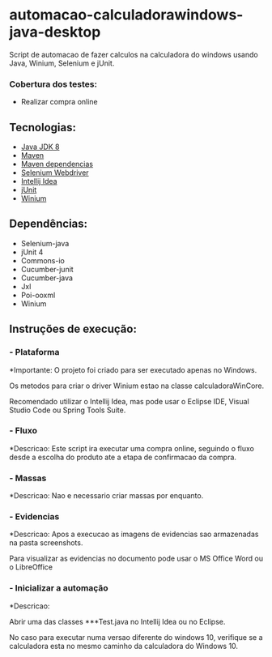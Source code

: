 # automacao-calculadorawindows-java-desktop
Script de automacao de fazer calculos na calculadora do windows usando Java, Winium, Selenium e jUnit.

### Cobertura dos testes:  ###

* Realizar compra online

## Tecnologias:
* [Java JDK 8](https://www.oracle.com/br/java/technologies/javase-downloads.html)
* [Maven](https://maven.apache.org)
* [Maven dependencias](https://mvnrepository.com)
* [Selenium Webdriver](https://www.selenium.dev/projects/)
* [Intellij Idea](https://www.jetbrains.com/pt-br/idea/)
* [jUnit](https://junit.org/junit5/)
* [Winium](https://github.com/2gis/Winium)

## Dependências:
* Selenium-java
* jUnit 4
* Commons-io
* Cucumber-junit
* Cucumber-java
* Jxl
* Poi-ooxml
* Winium

## Instruções de execução:

###  - Plataforma
*Importante: 
O projeto foi criado para ser executado apenas no Windows.

Os metodos para criar o driver Winium estao na classe calculadoraWinCore.

Recomendado utilizar o Intellij Idea, mas pode usar o Eclipse IDE, Visual Studio Code ou Spring Tools Suite.

###  - Fluxo
*Descricao: Este script ira executar uma compra online, seguindo o fluxo desde a escolha do produto ate a etapa de confirmacao da compra.

###  - Massas
*Descricao: Nao e necessario criar massas por enquanto.

###  - Evidencias
*Descricao:
Apos a execucao as imagens de evidencias sao armazenadas na pasta screenshots.

Para visualizar as evidencias no documento pode usar o MS Office Word ou o LibreOffice

###  - Inicializar a automação
*Descricao:

Abrir uma das classes ***Test.java no Intellij Idea ou no Eclipse.

No caso para executar numa versao diferente do windows 10, verifique se a calculadora esta no mesmo caminho da calculadora do Windows 10.
